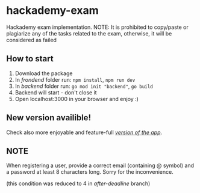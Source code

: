 # hackademy-exam
Hackademy exam implementation. NOTE: It is prohibited to copy/paste or plagiarize any of the tasks related to the exam, otherwise, it will be considered as failed

## How to start

1. Download the package
2. In *frondend* folder run: `npm install`, `npm run dev`
3. In *backend* folder run: `go mod init "backend"`, `go build`
4. Backend will start - don't close it
5. Open localhost:3000 in your browser and enjoy :)

## New version availible!

Check also more enjoyable and feature-full [*version of the app*](https://github.com/actpohabtNS/hackademy-exam/tree/after-deadline).

## NOTE

When registering a user, provide a correct email (containing @ symbol) and a password at least 8 characters long. Sorry for the inconvenience.

(this condition was reduced to 4 in *after-deadline* branch)
